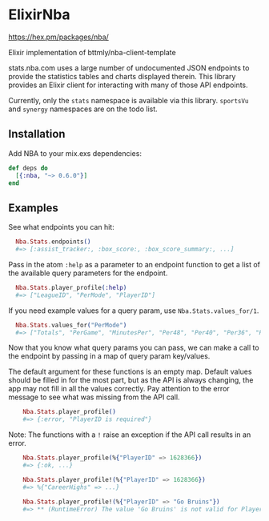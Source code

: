 # ElixirNba
  https://hex.pm/packages/nba/


  Elixir implementation of bttmly/nba-client-template

  stats.nba.com uses a large number of undocumented JSON endpoints
  to provide the statistics tables and charts displayed therein.
  This library provides an Elixir client for interacting with many
  of those API endpoints.

  Currently, only the `stats` namespace is available via this library.
  `sportsVu` and `synergy` namespaces are on the todo list.

  ## Installation

  Add NBA to your mix.exs dependencies:

  ```elixir
  def deps do
    [{:nba, "~> 0.6.0"}]
  end
  ```

  ## Examples
  See what endpoints you can hit:

  ```elixir
    Nba.Stats.endpoints()
    #=> [:assist_tracker:, :box_score:, :box_score_summary:, ...]
  ```

  Pass in the atom `:help` as a parameter to an endpoint function
  to get a list of the available query parameters for the endpoint.

  ```elixir
    Nba.Stats.player_profile(:help)
    #=> ["LeagueID", "PerMode", "PlayerID"]
  ```
  If you need example values for a query param, use `Nba.Stats.values_for/1`.

  ```elixir
    Nba.Stats.values_for("PerMode")
    #=> ["Totals", "PerGame", "MinutesPer", "Per48", "Per40", "Per36", "PerMinute", "PerPossession", "PerPlay", "Per100Possessions", "Per100Plays"]
  ```

  Now that you know what query params you can pass, we can make
  a call to the endpoint by passing in a map of query param
  key/values.

  The default argument for these functions is an empty map. Default values should be
  filled in for the most part, but as the API is always changing, the app may not fill
  in all the values correctly. Pay attention to the error message to see what was
  missing from the API call.

  ```elixir
      Nba.Stats.player_profile()
      #=> {:error, "PlayerID is required"}
  ```

  Note: The functions with a `!` raise an exception if the API call results in an error.

  ```elixir
      Nba.Stats.player_profile(%{"PlayerID" => 1628366})
      #=> {:ok, ...}

      Nba.Stats.player_profile!(%{"PlayerID" => 1628366})
      #=> %{"CareerHighs" => ...}

      Nba.Stats.player_profile!(%{"PlayerID" => "Go Bruins"})
      #=> ** (RuntimeError) The value 'Go Bruins' is not valid for PlayerID.; PlayerID is required
  ```
